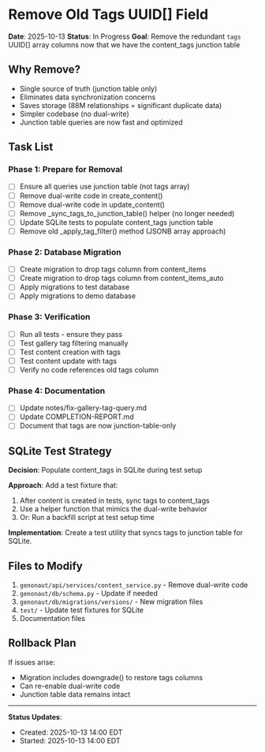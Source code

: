 # Remove Old Tags UUID[] Field

**Date**: 2025-10-13
**Status**: In Progress
**Goal**: Remove the redundant `tags` UUID[] array columns now that we have the content_tags junction table

## Why Remove?

- Single source of truth (junction table only)
- Eliminates data synchronization concerns
- Saves storage (88M relationships = significant duplicate data)
- Simpler codebase (no dual-write)
- Junction table queries are now fast and optimized

## Task List

### Phase 1: Prepare for Removal
- [ ] Ensure all queries use junction table (not tags array)
- [ ] Remove dual-write code in create_content()
- [ ] Remove dual-write code in update_content()
- [ ] Remove _sync_tags_to_junction_table() helper (no longer needed)
- [ ] Update SQLite tests to populate content_tags junction table
- [ ] Remove old _apply_tag_filter() method (JSONB array approach)

### Phase 2: Database Migration
- [ ] Create migration to drop tags column from content_items
- [ ] Create migration to drop tags column from content_items_auto
- [ ] Apply migrations to test database
- [ ] Apply migrations to demo database

### Phase 3: Verification
- [ ] Run all tests - ensure they pass
- [ ] Test gallery tag filtering manually
- [ ] Test content creation with tags
- [ ] Test content update with tags
- [ ] Verify no code references old tags column

### Phase 4: Documentation
- [ ] Update notes/fix-gallery-tag-query.md
- [ ] Update COMPLETION-REPORT.md
- [ ] Document that tags are now junction-table-only

## SQLite Test Strategy

**Decision**: Populate content_tags in SQLite during test setup

**Approach**: Add a test fixture that:
1. After content is created in tests, sync tags to content_tags
2. Use a helper function that mimics the dual-write behavior
3. Or: Run a backfill script at test setup time

**Implementation**: Create a test utility that syncs tags to junction table for SQLite.

## Files to Modify

1. `genonaut/api/services/content_service.py` - Remove dual-write code
2. `genonaut/db/schema.py` - Update if needed
3. `genonaut/db/migrations/versions/` - New migration files
4. `test/` - Update test fixtures for SQLite
5. Documentation files

## Rollback Plan

If issues arise:
- Migration includes downgrade() to restore tags columns
- Can re-enable dual-write code
- Junction table data remains intact

---

**Status Updates**:
- Created: 2025-10-13 14:00 EDT
- Started: 2025-10-13 14:00 EDT
